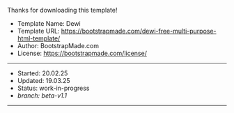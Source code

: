 Thanks for downloading this template!

+ Template Name: Dewi
+ Template URL: https://bootstrapmade.com/dewi-free-multi-purpose-html-template/
+ Author: BootstrapMade.com
+ License: https://bootstrapmade.com/license/
---

- Started:  20.02.25
- Updated:  19.03.25
- Status:   work-in-progress
- _branch:  beta-v1.1_
---
